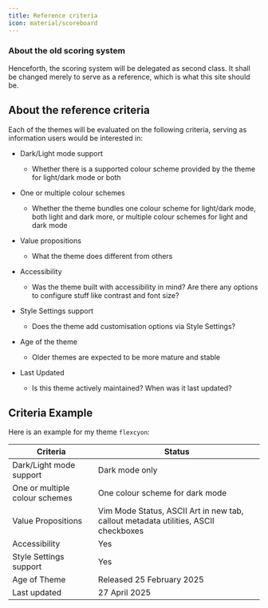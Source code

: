 ```yaml
---
title: Reference criteria
icon: material/scoreboard
---
```


### About the old scoring system
Henceforth, the scoring system will be delegated as second class. It shall be changed merely to serve as a reference, which is what this site should be.

## About the reference criteria
Each of the themes will be evaluated on the following criteria, serving as information users would be interested in:

- Dark/Light mode support
    - Whether there is a supported colour scheme provided by the theme for light/dark mode or both

- One or multiple colour schemes
    - Whether the theme bundles one colour scheme for light/dark mode, both light and dark more, or multiple colour schemes for light and dark mode

- Value propositions 
    - What the theme does different from others

- Accessibility
    - Was the theme built with accessibility in mind? Are there any options to configure stuff like contrast and font size?

- Style Settings support
    - Does the theme add customisation options via Style Settings?

- Age of the theme 
    - Older themes are expected to be more mature and stable

- Last Updated
    - Is this theme actively maintained? When was it last updated?


## Criteria Example
Here is an example for my theme `flexcyon`:

| Criteria | Status | 
| --- | --- | 
| Dark/Light mode support | Dark mode only | 
| One or multiple colour schemes | One colour scheme for dark mode | 
| Value Propositions | Vim Mode Status, ASCII Art in new tab, callout metadata utilities, ASCII checkboxes | 
| Accessibility | Yes | 
| Style Settings support | Yes | 
| Age of Theme | Released 25 February 2025 | 
| Last updated | 27 April 2025 | 